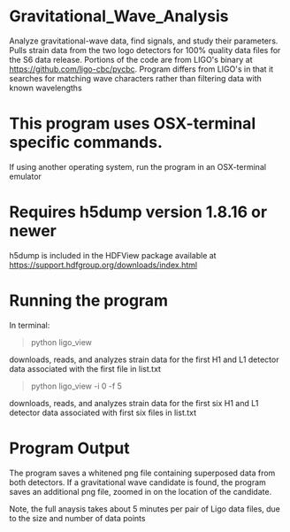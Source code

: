 # Gravitational_Wave_Analysis
Analyze gravitational-wave data, find signals, and study their parameters. 
Pulls strain data from the two logo detectors for 100% quality data files for the S6 data release. 
Portions of the code are from LIGO's binary at https://github.com/ligo-cbc/pycbc. 
Program differs from LIGO's in that it searches for matching wave characters rather than filtering data with known wavelengths

# This program uses OSX-terminal specific commands. 
If using another operating system, run the program in an OSX-terminal emulator

# Requires h5dump version 1.8.16 or newer
h5dump is included in the HDFView package available at https://support.hdfgroup.org/downloads/index.html

# Running the program
In terminal:
> python ligo_view  

downloads, reads, and analyzes strain data for the first H1 and L1 detector data associated with the first
file in list.txt
                     
> python ligo_view -i 0 -f 5  

downloads, reads, and analyzes strain data for the first six H1 and L1 detector data associated with
first six files in list.txt
                               
                               
# Program Output
The program saves a whitened png file containing superposed data from both detectors.
If a gravitational wave candidate is found, the program saves an additional png file, zoomed in on the location of the candidate.

Note, the full anaysis takes about 5 minutes per pair of Ligo data files, due to the size and number of data points
